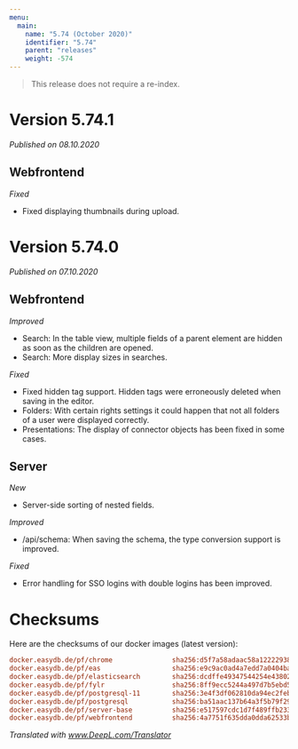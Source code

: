 ```yaml
---
menu:
  main:
    name: "5.74 (October 2020)"
    identifier: "5.74"
    parent: "releases"
    weight: -574
---
```


> This release does not require a re-index.

# Version 5.74.1

*Published on 08.10.2020*

## Webfrontend

*Fixed*

- Fixed displaying thumbnails during upload.

# Version 5.74.0

*Published on 07.10.2020*

## Webfrontend

*Improved*

- Search: In the table view, multiple fields of a parent element are hidden as soon as the children are opened.
- Search: More display sizes in searches.

*Fixed*

- Fixed hidden tag support. Hidden tags were erroneously deleted when saving in the editor.
- Folders: With certain rights settings it could happen that not all folders of a user were displayed correctly.
- Presentations: The display of connector objects has been fixed in some cases.

## Server

*New*

- Server-side sorting of nested fields.

*Improved*

- /api/schema: When saving the schema, the type conversion support is improved.

*Fixed*

- Error handling for SSO logins with double logins has been improved.

# Checksums

Here are the checksums of our docker images (latest version):

```ini
docker.easydb.de/pf/chrome               sha256:d5f7a58adaac58a12222938ef95187f0bbdac4700131b1c3bfae21cf3ee6421e
docker.easydb.de/pf/eas                  sha256:e9c9ac0ad4a7edd7a0404bace2cdf4da84491cb841b6dfb17ddb9eb7af68e99c
docker.easydb.de/pf/elasticsearch        sha256:dcdffe49347544254e438029bcd5e784287842dfb4324c0ec4f2d96784bc2e7c
docker.easydb.de/pf/fylr                 sha256:8ff9ecc5244a497d7b5ebd59f34fa8592a949a4c5d3463dbe20c9148b178cfb8
docker.easydb.de/pf/postgresql-11        sha256:3e4f3df062810da94ec2feb7d54fa6c8aa271c600b57330086fe9c4c0623f0ff
docker.easydb.de/pf/postgresql           sha256:ba51aac137b64a3f5b79f29af94b98114994a34757d0f16885027f78b60c778c
docker.easydb.de/pf/server-base          sha256:e517597cdc1d7f489ffb23305272028d64a203252f68176f4e270c9b7abe2633
docker.easydb.de/pf/webfrontend          sha256:4a7751f635dda0dda62533ba6abacc24c870ddd2c685c3b32ed27cad4d058362
```



*Translated with www.DeepL.com/Translator*